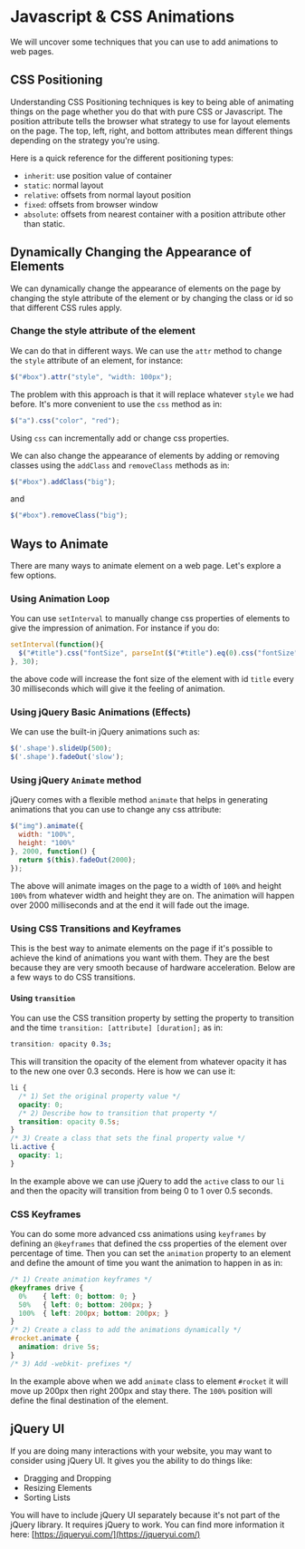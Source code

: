 # Javascript & CSS Animations
We will uncover some techniques that you can use to add animations to web pages.

## CSS Positioning
Understanding CSS Positioning techniques is key to being able of animating things on the page whether you do that with pure CSS or Javascript. The position attribute tells the browser what strategy to use for layout elements on the page.
The top, left, right, and bottom attributes mean different things depending on the strategy you're using.

Here is a quick reference for the different positioning types:
- `inherit`: use position value of container
- `static`: normal layout
- `relative`: offsets from normal layout position
- `fixed`: offsets from browser window
- `absolute`: offsets from nearest container with a position attribute other than static.

## Dynamically Changing the Appearance of Elements
We can dynamically change the appearance of elements on the page by changing the style attribute of the element or by changing the class or id so that different CSS rules apply.

### Change the style attribute of the element
We can do that in different ways. We can use the `attr` method to change the `style` attribute of an element, for instance:
```js
$("#box").attr("style", "width: 100px");
```
The problem with this approach is that it will replace whatever `style` we had before. It's more convenient to use the `css` method as in:
```js
$("a").css("color", "red");
```
Using `css` can incrementally add or change css properties.

We can also change the appearance of elements by adding or removing classes using the `addClass` and `removeClass` methods as in:
```js
$("#box").addClass("big");
```
and
```js
$("#box").removeClass("big");
```
## Ways to Animate
There are many ways to animate element on a web page. Let's explore a few options.

### Using Animation Loop
You can use `setInterval` to manually change css properties of elements to give the impression of animation. For instance if you do:
```js
setInterval(function(){
  $("#title").css("fontSize", parseInt($("#title").eq(0).css("fontSize")) + 1 + "px");
}, 30);
```
the above code will increase the font size of the element with id `title` every 30 milliseconds which will give it the feeling of animation.

### Using jQuery Basic Animations (Effects)
We can use the built-in jQuery animations such as:
```js
$('.shape').slideUp(500);
$('.shape').fadeOut('slow');
```

### Using jQuery `Animate` method
jQuery comes with a flexible method `animate` that helps in generating animations that you can use to change any css attribute:
```js
$("img").animate({
  width: "100%",
  height: "100%"
}, 2000, function() {
  return $(this).fadeOut(2000);
});
```
The above will animate images on the page to a width of `100%` and height `100%` from whatever width and height they are on. The animation will happen over 2000 milliseconds and at the end it will fade out the image.

### Using CSS Transitions and Keyframes
This is the best way to animate elements on the page if it's possible to achieve the kind of animations you want with them. They are the best because they are very smooth because of hardware acceleration. Below are a few ways to do CSS transitions.

#### Using `transition`
You can use the CSS transition property by setting the property to transition and the time `transition: [attribute] [duration];` as in:
```css
transition: opacity 0.3s;
```
This will transition the opacity of the element from whatever opacity it has to the new one over 0.3 seconds. Here is how we can use it:
```css
li {
  /* 1) Set the original property value */
  opacity: 0;
  /* 2) Describe how to transition that property */
  transition: opacity 0.5s;
}
/* 3) Create a class that sets the final property value */
li.active {
  opacity: 1;
}
```
In the example above we can use jQuery to add the `active` class to our `li` and then the opacity will transition from being 0 to 1 over 0.5 seconds.

### CSS Keyframes
You can do some more advanced css animations using `keyframes` by defining an `@keyframes` that defined the css properties of the element over percentage of time. Then you can set the `animation` property to an element and define the amount of time you want the animation to happen in as in:
```css
/* 1) Create animation keyframes */
@keyframes drive {
  0%    { left: 0; bottom: 0; }
  50%   { left: 0; bottom: 200px; }
  100%  { left: 200px; bottom: 200px; }
}
/* 2) Create a class to add the animations dynamically */
#rocket.animate {
  animation: drive 5s;
}
/* 3) Add -webkit- prefixes */
```
In the example above when we add `animate` class to element `#rocket` it will move up 200px then right 200px and stay there. The `100%` position will define the final destination of the element.

## jQuery UI
If you are doing many interactions with your website, you may want to consider using jQuery UI. It gives you the ability to do things like:
- Dragging and Dropping
- Resizing Elements
- Sorting Lists

You will have to include jQuery UI separately because it's not part of the jQuery library. It requires jQuery to work. You can find more information it here: [https://jqueryui.com/](https://jqueryui.com/)